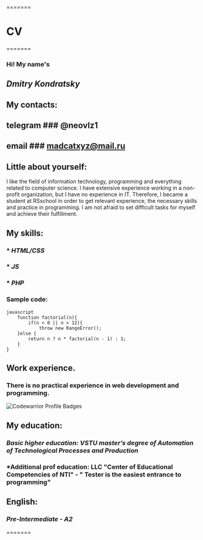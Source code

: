 =======
# **CV**
=======

### **Hi! My name's** 
##          *Dmitry Kondratsky*

## **My contacts:** 
## **telegram**		### @neovlz1 
## **email**		### madcatxyz@mail.ru

## **Little about yourself:**
I like the field of information technology, programming and everything related to computer science. I have extensive experience working in a non-profit organization, but I have no experience in IT. Therefore, I became a student at RSschool in order to get relevant experience, the necessary skills and practice in programming. I am not afraid to set difficult tasks for myself and achieve their fulfillment.

## **My skills:** 
###        * *HTML/CSS*  
###		   * *JS*
###		   * *PHP*  

### **Sample code:**

    javascript
        function factorial(n){
            if(n < 0 || n > 12){
                throw new RangeError();
        }else {
            return n ? n * factorial(n - 1) : 1;
        }
    }   

## **Work experience.**
### There is no practical experience in web development and programming.
![Codewarrior Profile Badges](https://www.codewars.com/users/dkondr/badges/small)

## **My education:**
###          *Basic higher education: VSTU master’s degree of Automation of Technological Processes and Production*
###			 *Additional prof education: LLC "Center of Educational Competencies of NTI" - " Tester is the easiest entrance to programming"

## **English:** 
###          *Pre-Intermediate - A2*
=======